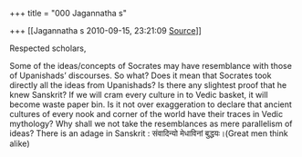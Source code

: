 +++
title = "000 Jagannatha s"

+++
[[Jagannatha s	2010-09-15, 23:21:09 [Source](https://groups.google.com/g/bvparishat/c/fukRdMxnbWQ)]]



Respected scholars,



Some of the ideas/concepts of Socrates may have resemblance with those of Upanishads’ discourses. So what? Does it mean that Socrates took directly all the ideas from Upanishads? Is there any slightest proof that he knew Sanskrit? If we will cram every culture in to Vedic basket, it will become waste paper bin. Is it not over exaggeration to declare that ancient cultures of every nook and corner of the world have their traces in Vedic mythology? Why shall we not take the resemblances as mere parallelism of ideas? There is an adage in Sanskrit : संवादिन्यो मेधाविनां बुद्धयः।(Great men think alike)

